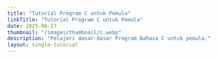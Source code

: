 ```yaml
---
title: "Tutorial Program C untuk Pemula"
linkTitle: "Tutorial Program C untuk Pemula"
date: 2025-06-27
thumbnail: "/images/thumbnail/c.webp"
description: "Pelajari dasar-dasar Program Bahasa C untuk pemula."
layout: single-tutorial
---
```


